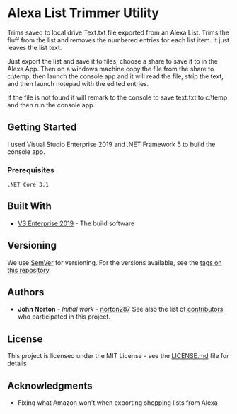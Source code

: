 # Alexa List Trimmer Utility

Trims saved to local drive Text.txt file exported from an Alexa List.  Trims the fluff from the list and removes the numbered entries for each list item.  It just leaves the list text.

Just export the list and save it to files, choose a share to save it to in the Alexa App.  Then on a windows machine copy the file from the share to c:\temp, then launch the console app and it will read the file, strip the text, and then launch notepad with the edited entries.

If the file is not found it will remark to the console to save text.txt to c:\temp and then run the console app.

## Getting Started
I used Visual Studio Enterprise 2019 and .NET Framework 5 to build the console app.
### Prerequisites
```
.NET Core 3.1
```
## Built With
* [VS Enterprise 2019](https://visualstudio.microsoft.com/downloads/) - The build software
## Versioning
We use [SemVer](http://semver.org/) for versioning. For the versions available, see the [tags on this repository](https://github.com/norton287/AlexaListTrim/tags). 
## Authors
* **John Norton** - *Initial work* - [norton287](https://github.com/norton287)
See also the list of [contributors](https://github.com/norton287/AlexaListTrim/contributors) who participated in this project.
## License
This project is licensed under the MIT License - see the [LICENSE.md](LICENSE.md) file for details
## Acknowledgments
* Fixing what Amazon won't when exporting shopping lists from Alexa
